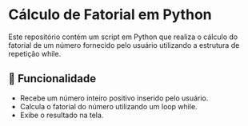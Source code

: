 # Cálculo de Fatorial em Python

Este repositório contém um script em Python que realiza o cálculo do fatorial de um número fornecido pelo usuário utilizando a estrutura de repetição while.

## 📝 Funcionalidade

- Recebe um número inteiro positivo inserido pelo usuário.
- Calcula o fatorial do número utilizando um loop while.
- Exibe o resultado na tela.

